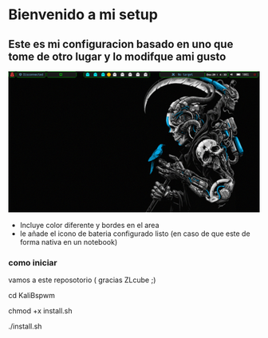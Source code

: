 # Bienvenido a mi setup


## Este es mi configuracion basado en uno que tome de otro lugar y lo modifque ami gusto 
![Texto alternativo](pictures/2023-12-29_04-33.png)
* Incluye color diferente y bordes en el area
* le añade el icono de bateria  configurado listo (en caso de que este de forma nativa en un notebook)



### como iniciar

vamos a este reposotorio  ( gracias ZLcube ;)

cd KaliBspwm

chmod +x install.sh

./install.sh

